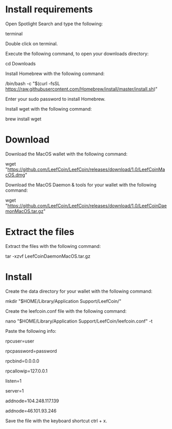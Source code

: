 # Install requirements

Open Spotlight Search and type the following:

terminal

Double click on terminal.

Execute the following command, to open your downloads directory:

cd Downloads

Install Homebrew with the following command:

/bin/bash -c "$(curl -fsSL https://raw.githubusercontent.com/Homebrew/install/master/install.sh)"

Enter your sudo password to install Homebrew.

Install wget with the following command:

brew install wget


# Download

Download the MacOS wallet with the following command:


wget "https://github.com/LeefCoin/LeefCoin/releases/download/1.0/LeefCoinMacOS.dmg"


Download the MacOS Daemon & tools for your wallet with the following command:


wget "https://github.com/LeefCoin/LeefCoin/releases/download/1.0/LeefCoinDaemonMacOS.tar.gz"


# Extract the files

Extract the files with the following command:

tar -xzvf LeefCoinDaemonMacOS.tar.gz

# Install

Create the data directory for your wallet with the following command:


mkdir "$HOME/Library/Application Support/LeefCoin/"


Create the leefcoin.conf file with the following command:


nano "$HOME/Library/Application Support/LeefCoin/leefcoin.conf" -t


Paste the following info:

rpcuser=user

rpcpassword=password

rpcbind=0.0.0.0

rpcallowip=127.0.0.1

listen=1

server=1

addnode=104.248.117.139

addnode=46.101.93.246



Save the file with the keyboard shortcut ctrl + x.



